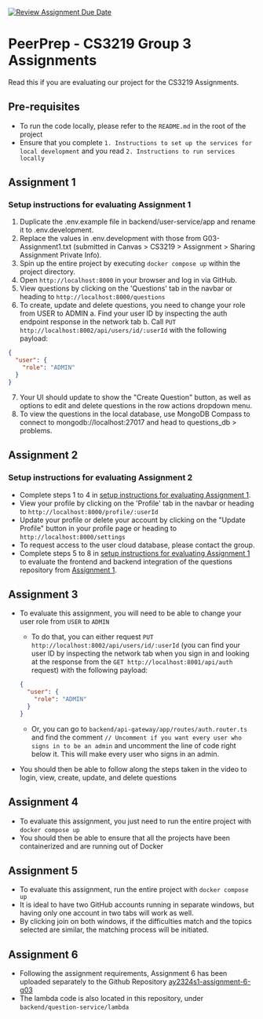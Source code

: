 [![Review Assignment Due Date](https://classroom.github.com/assets/deadline-readme-button-24ddc0f5d75046c5622901739e7c5dd533143b0c8e959d652212380cedb1ea36.svg)](https://classroom.github.com/a/6BOvYMwN)

# PeerPrep - CS3219 Group 3 Assignments

Read this if you are evaluating our project for the CS3219 Assignments.

## Pre-requisites

- To run the code locally, please refer to the `README.md` in the root of the project
- Ensure that you complete `1. Instructions to set up the services for local development` and you read `2. Instructions to run services locally`

## Assignment 1

### Setup instructions for evaluating Assignment 1

1. Duplicate the .env.example file in backend/user-service/app and rename it to .env.development.
2. Replace the values in .env.development with those from G03-Assignment1.txt (submitted in Canvas > CS3219 > Assignment > Sharing Assignment Private Info).
3. Spin up the entire project by executing `docker compose up` within the project directory.
4. Open `http://localhost:8000` in your browser and log in via GitHub.
5. View questions by clicking on the 'Questions' tab in the navbar or heading to `http://localhost:8000/questions`
6. To create, update and delete questions, you need to change your role from USER to ADMIN
   a. Find your user ID by inspecting the auth endpoint response in the network tab
   b. Call `PUT http://localhost:8002/api/users/id/:userId` with the following payload:

```json
{
  "user": {
    "role": "ADMIN"
  }
}
```

7. Your UI should update to show the "Create Question" button, as well as options to edit and delete questions in the row actions dropdown menu.
8. To view the questions in the local database, use MongoDB Compass to connect to mongodb://localhost:27017 and head to questions_db > problems.

## Assignment 2

### Setup instructions for evaluating Assignment 2

- Complete steps 1 to 4 in [setup instructions for evaluating Assignment 1](#setup-instructions-for-evaluating-assignment-1).
- View your profile by clicking on the 'Profile' tab in the navbar or heading to `http://localhost:8000/profile/:userId`
- Update your profile or delete your account by clicking on the "Update Profile" button in your profile page or heading to `http://localhost:8000/settings`
- To request access to the user cloud database, please contact the group.
- Complete steps 5 to 8 in [setup instructions for evaluating Assignment 1](#setup-instructions-for-evaluating-assignment-1) to evaluate the frontend and backend integration of the questions repository from [Assignment 1](#assignment-1).

## Assignment 3

- To evaluate this assignment, you will need to be able to change your user role from `USER` to `ADMIN`
  - To do that, you can either request `PUT http://localhost:8002/api/users/id/:userId` (you can find your user ID by inspecting the network tab when you sign in and looking at the response from the `GET http://localhost:8001/api/auth` request) with the following payload:

  ```json
  {
    "user": {
      "role": "ADMIN"
    }
  }
  ```

  - Or, you can go to `backend/api-gateway/app/routes/auth.router.ts` and find the comment `// Uncomment if you want every user who signs in to be an admin` and uncomment the line of code right below it. This will make every user who signs in an admin.
- You should then be able to follow along the steps taken in the video to login, view, create, update, and delete questions

## Assignment 4

- To evaluate this assignment, you just need to run the entire project with `docker compose up`
- You should then be able to ensure that all the projects have been containerized and are running out of Docker

## Assignment 5

- To evaluate this assignment, run the entire project with `docker compose up`
- It is ideal to have two GitHub accounts running in separate windows, but having only one account in two tabs will work as well.
- By clicking join on both windows, if the difficulties match and the topics selected are similar, the matching process will be initiated.

## Assignment 6

- Following the assignment requirements, Assignment 6 has been uploaded separately to the Github Repository [ay2324s1-assignment-6-g03](https://github.com/CS3219-AY2324S1/ay2324s1-assignment-6-g03/tree/Assignment_6)
- The lambda code is also located in this repository, under `backend/question-service/lambda`
